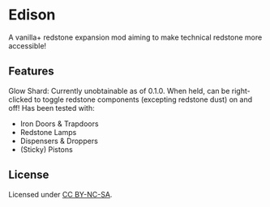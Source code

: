 # Edison

A vanilla+ redstone expansion mod aiming to make technical redstone more accessible!

## Features

Glow Shard: Currently unobtainable as of 0.1.0. When held, can be right-clicked to toggle redstone components (excepting redstone dust) on and off! Has been tested with: 
- Iron Doors & Trapdoors
- Redstone Lamps
- Dispensers & Droppers
- (Sticky) Pistons

## License

Licensed under [CC BY-NC-SA]([./LICENSE-TEMPLATE.md](https://creativecommons.org/licenses/by-nc-sa/4.0/deed.en)).
